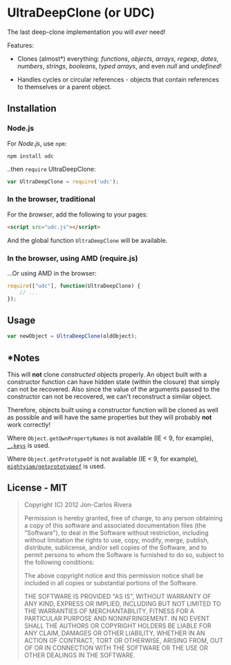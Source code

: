 # UltraDeepClone (or UDC)

The last deep-clone implementation you will *ever* need!

Features:

* Clones (almost\*) everything: *functions*, *objects*, *arrays*, *regexp*, *dates*, *numbers*, *strings*, *booleans*, *typed arrays*, and even *null* and *undefined*!

* Handles cycles or circular references - objects that contain references to themselves or a parent object.

## Installation

### Node.js

For *Node.js*, use `npm`:

````console
npm install udc
````

..then `require` UltraDeepClone:

````javascript
var UltraDeepClone = require('udc');
````

### In the browser, traditional

For the *browser*, add the following to your pages:

````html
<script src="udc.js"></script>
````

And the global function `UltraDeepClone` will be available.

### In the browser, using AMD (require.js)

...Or using AMD in the browser:

````javascript
require(["udc"], function(UltraDeepClone) {
	// ...
});
````

## Usage

````javascript
var newObject = UltraDeepClone(oldObject); 
````

## \*Notes

This will **not** clone *constructed* objects properly. An object built with a constructor function can have hidden state (within the closure) that simply can not be recovered. Also since the value of the arguments passed to the constructor can not be recovered, we can't reconstruct a similar object.

Therefore, objects built using a constructor function will be cloned as well as possible and will have the same properties but they will probably **not** work correctly!

Where `Object.getOwnPropertyNames` is not available (IE < 9, for example), [`_.keys`](https://lodash.com/docs#keys) is used.

Where `Object.getPrototypeOf` is not available (IE < 9, for example), [`mightyiam/getprototypeof`](https://github.com/mightyiam/getprototypeof) is used.

## License - MIT

> Copyright (C) 2012 Jon-Carlos Rivera
> 
> Permission is hereby granted, free of charge, to any person obtaining a copy of this software and associated documentation files (the "Software"), to deal in the Software without restriction, including without limitation the rights to use, copy, modify, merge, publish, distribute, sublicense, and/or sell copies of the Software, and to permit persons to whom the Software is furnished to do so, subject to the following conditions:
>
> The above copyright notice and this permission notice shall be included in all copies or substantial portions of the Software.
>
> THE SOFTWARE IS PROVIDED "AS IS", WITHOUT WARRANTY OF ANY KIND, EXPRESS OR IMPLIED, INCLUDING BUT NOT LIMITED TO THE WARRANTIES OF MERCHANTABILITY, FITNESS FOR A PARTICULAR PURPOSE AND NONINFRINGEMENT. IN NO EVENT SHALL THE AUTHORS OR COPYRIGHT HOLDERS BE LIABLE FOR ANY CLAIM, DAMAGES OR OTHER LIABILITY, WHETHER IN AN ACTION OF CONTRACT, TORT OR OTHERWISE, ARISING FROM, OUT OF OR IN CONNECTION WITH THE SOFTWARE OR THE USE OR OTHER DEALINGS IN THE SOFTWARE.

